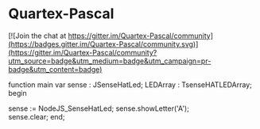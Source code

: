 # Quartex-Pascal

[![Join the chat at https://gitter.im/Quartex-Pascal/community](https://badges.gitter.im/Quartex-Pascal/community.svg)](https://gitter.im/Quartex-Pascal/community?utm_source=badge&utm_medium=badge&utm_campaign=pr-badge&utm_content=badge)



function main
var
 sense : JSenseHatLed;
 LEDArray : TsenseHATLEDArray;
begin

  sense := NodeJS_SenseHatLed;
  sense.showLetter('A');  
  sense.clear;
end;
